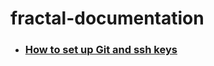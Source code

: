 # fractal-documentation

- ### <a href="https://github.com/MR-SIR2525/fractal-documentation/tree/main/Git">How to set up Git and ssh keys</a>
